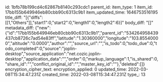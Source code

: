 id: 1bfb78b199cd4c62867b8140c293cdc1
parent_id: 
item_type: 1
item_id: 17bb155b649946eb80cbb90c6313c9b1
item_updated_time: 1646753516195
title_diff: "[{\"diffs\":[[1,\"Others\"]],\"start1\":0,\"start2\":0,\"length1\":0,\"length2\":6}]"
body_diff: "[]"
metadata_diff: {"new":{"id":"17bb155b649946eb80cbb90c6313c9b1","parent_id":"534264958439437cb8726c7ad54e83ff","latitude":"1.30360000","longitude":"103.85540000","altitude":"0.0000","author":"","source_url":"","is_todo":0,"todo_due":0,"todo_completed":0,"source":"joplin-desktop","source_application":"net.cozic.joplin-desktop","application_data":"","order":0,"markup_language":1,"is_shared":0,"share_id":"","conflict_original_id":"","master_key_id":""},"deleted":[]}
encryption_cipher_text: 
encryption_applied: 0
updated_time: 2022-03-08T15:34:47.231Z
created_time: 2022-03-08T15:34:47.231Z
type_: 13